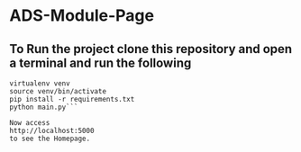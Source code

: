 # ADS-Module-Page

## To Run the project clone this repository and open a terminal and run the following

```pip install virtualenv
virtualenv venv
source venv/bin/activate
pip install -r requirements.txt
python main.py```

Now access
http://localhost:5000 
to see the Homepage.
